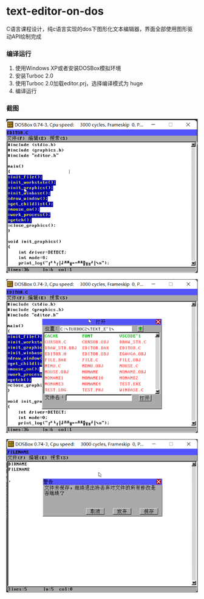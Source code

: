 # text-editor-on-dos

C语言课程设计，纯c语言实现的dos下图形化文本编辑器，界面全部使用图形驱动API绘制完成



### 编译运行

1. 使用Windows XP或者安装DOSBox模拟环境
2. 安装Turboc 2.0
3. 使用Turboc 2.0加载editor.prj，选择编译模式为 huge
4. 编译运行



### 截图



![编辑界面](imgs/203443.png)

![文件浏览](imgs/203512.png)

![对话框](imgs/203730.png)
